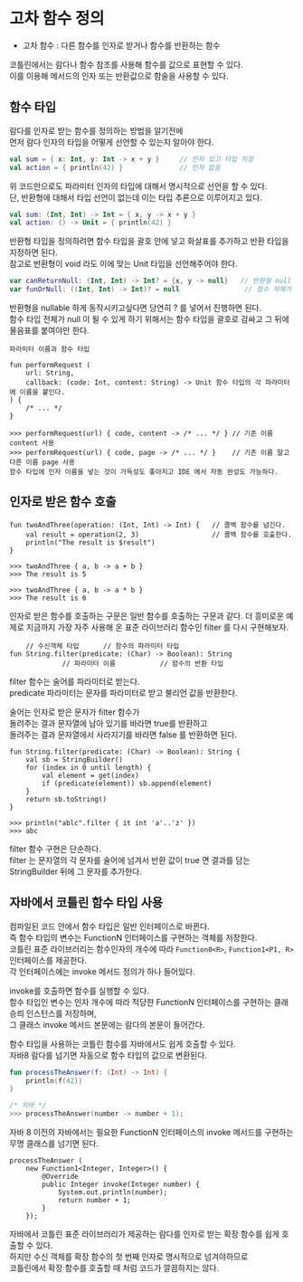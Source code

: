 # 고차 함수 정의  

* 고차 함수 : 다른 함수를 인자로 받거나 함수를 반환하는 함수    
  
코틀린에서는 람다나 함수 참조를 사용해 함수를 값으로 표현할 수 있다.     
이를 이용해 메서드의 인자 또는 반환값으로 함술을 사용할 수 있다.   

## 함수 타입   
  
람다를 인자로 받는 함수를 정의하는 방법을 알기전에    
먼저 람다 인자의 타입을 어떻게 선언할 수 있는지 알아야 한다.    

```kt
val sum = { x: Int, y: Int -> x + y }     // 인자 있고 타입 지정 
val action = { println(42) }              // 인자 없음 
```
위 코드만으로도 파라미터 인자의 타입에 대해서 명시적으로 선언을 할 수 있다.    
단, 반환형에 대해서 타입 선언이 없는데 이는 타입 추론으로 이루어지고 있다.   
  
```kt
val sum: (Int, Int) -> Int = { x, y -> x + y }
val action: () -> Unit = { println(42) }
```
반환형 타입을 정의하려면 함수 타입을 괄호 안에 넣고 화살표를 추가하고 반환 타입을 지정하면 된다.   
참고로 반환형이 void 라도 이에 맞는 Unit 타입을 선언해주어야 한다.    

```kt
var canReturnNull: (Int, Int) -> Int? = {x, y -> null}   // 반환형 null
var funOrNull: ((Int, Int) -> Int)? = null                // 함수 자체가 null
```
   
반환형을 nullable 하게 동작시키고싶다면 당연히 ? 를 넣어서 진행하면 된다.       
함수 타입 전체가 null 이 될 수 있게 하기 위해서는 함수 타입을 괄호로 감싸고 그 뒤에 물음표를 붙여야만 한다.  

```
파라미터 이름과 함수 타입 

fun performRequest (
    url: String,
    callback: (code: Int, content: String) -> Unit 함수 타입의 각 파라미터에 이름을 붙인다.  
) {
    /* ... */
}

>>> performRequest(url) { code, content -> /* ... */ } // 기존 이름 content 사용   
>>> performRequest(url) { code, page -> /* ... */ }    // 기존 이름 말고 다른 이름 page 사용  
함수 타입에 인자 이름을 넣는 것이 가독성도 좋아지고 IDE 에서 자동 완성도 가능하다.   
```  

## 인자로 받은 함수 호출 

```
fun twoAndThree(operation: (Int, Int) -> Int) {   // 콜백 함수를 넘긴다.
    val result = operation(2, 3)                  // 콜백 함수를 호출한다. 
    println("The result is $result") 
}

>>> twoAndThree { a, b -> a + b }
>>> The result is 5

>>> twoAndThree { a, b -> a * b }
>>> The result is 6
```
인자로 받은 함수를 호출하는 구문은 일반 함수를 호출하는 구문과 같다.
더 흥미로운 예제로 지금까지 가장 자주 사용해 온 표준 라이브러리 함수인 filter 를 다시 구현해보자.    

```
    // 수신객체 타입      // 함수의 파라미터 타입
fun String.filter(predicate: (Char) -> Boolean): String
             // 파라미터 이름           // 함수의 반환 타입 
```
filter 함수는 술어를 파라미터로 받는다.     
predicate 파라미터는 문자를 파라미터로 받고 불리언 값을 반환한다.   
 
술어는 인자로 받은 문자가 filter 함수가     
돌려주는 결과 문자열에 남아 있기를 바라면 true를 반환하고      
돌려주는 결과 문자열에서 사라지기를 바라면 false 를 반환하면 된다.        

```
fun String.filter(predicate: (Char) -> Boolean): String {
    val sb = StringBuilder()
    for (index in 0 until length) {
        val element = get(index)
        if (predicate(element)) sb.append(element)
    }
    return sb.toString()
}

>>> println("ablc".filter { it int 'a'..'z' })
>>> abc
```

filter 함수 구현은 단순하다.   
filter 는 문자열의 각 문자를 술어에 넘겨서 반환 값이 true 면 결과를 담는 StringBuilder 뒤에 그 문자를 추가한다.  
   
## 자바에서 코틀린 함수 타입 사용 
 
컴파일된 코드 안에서 함수 타입은 일반 인터페이스로 바뀐다.        
즉 함수 타입의 변수는 FunctionN 인터페이스를 구현하는 객체를 저장한다.      
코틀린 표준 라이브러리는 함수인자의 개수에 따라 `Function0<R>`, `Function1<P1, R>` 인터페이스를 제공한다.     
각 인터페이스에는 invoke 메서드 정의가 하나 들어있다.    

invoke를 호출하면 함수를 실행할 수 있다.   
함수 타입인 변수는 인자 개수에 따라 적당한 FunctionN 인터페이스를 구현하는 클래승릐 인스턴스를 저장하며,   
그 클래스 invoke 메서드 본문에는 람다의 본문이 들어간다.     

함수 타입을 사용하는 코틀린 함수를 자바에서도 쉽게 호출할 수 있다.   
자바8 람다를 넘기면 자동으로 함수 타입의 값으로 변환된다.   

```kt
fun processTheAnswer(f: (Int) -> Int) {
    println(f(42))
}

/* 자바 */
>>> processTheAnswer(number -> number + 1);
```
자바 8 이전의 자바에서는 필요한 FunctionN 인터페이스의 invoke 메서드를 구현하는 무명 클래스를 넘기면 된다.  

```
processTheAnswer (
    new Function1<Integer, Integer>() {
        @Override
        public Integer invoke(Integer number) {
            System.out.println(number);
            return number + 1;
        }
    });
```
자바에서 코틀린 표준 라이브러리가 제공하는 람다를 인자로 받는 확장 함수를 쉽게 호출할 수 있다.   
하지만 수신 객체를 확장 함수의 첫 번째 인자로 명시적으로 넘겨야하므로   
코틀린에서 확장 함수를 호출할 때 처럼 코드가 깔끔하지는 않다.   

```
```
